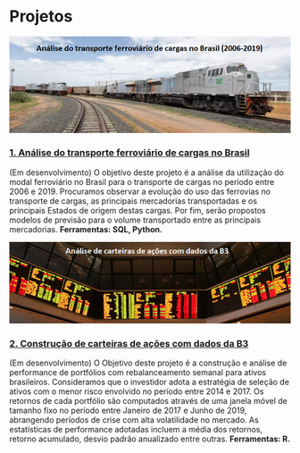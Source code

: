 # Projetos

![banner-ferrovias](/images/banner-ferrovias.png)

 ### [1. Análise do transporte ferroviário de cargas no Brasil](https://github.com/twpinter/Projeto-Ferrovias/blob/master/Ferrovias-pandas.ipynb)
 
 (Em desenvolvimento) O objetivo deste projeto é a análise da utilização do modal ferroviário no Brasil para o transporte de cargas no período entre 2006 e 2019. Procuramos observar a evolução do uso das ferrovias no transporte de cargas, as principais mercadorias transportadas e os principais Estados de origem destas cargas. Por fim, serão propostos modelos de previsão para o volume transportado entre as principais mercadorias. **Ferramentas: SQL, Python.**
 


![banner-acoes](/images/banner-acoes.png)

 ### [2. Construção de carteiras de ações com dados da B3](https://github.com/twpinter/Projeto-acoes)
 
(Em desenvolvimento) O Objetivo deste projeto é a construção e análise de performance de portfólios com rebalanceamento semanal para ativos brasileiros. Consideramos que o investidor adota a estratégia de seleção de ativos com o menor risco envolvido no período entre 2014 e 2017. Os retornos de cada portfólio são computados através de uma janela móvel de tamanho fixo no período entre Janeiro de 2017 e Junho de 2019, abrangendo períodos de crise com alta volatilidade no mercado. As estatísticas de performance adotadas incluem a média dos retornos, retorno acumulado, desvio padrão anualizado entre outras. **Ferramentas: R.**

